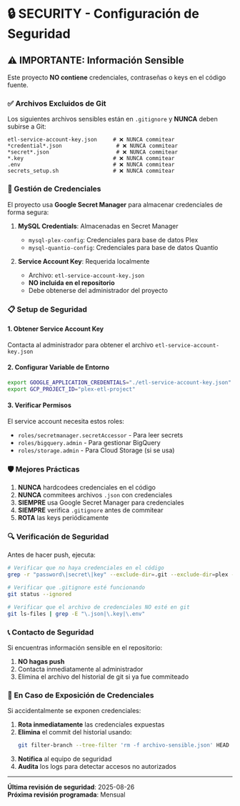 # 🔒 SECURITY - Configuración de Seguridad

## ⚠️ IMPORTANTE: Información Sensible

Este proyecto **NO contiene** credenciales, contraseñas o keys en el código fuente.

### ✅ Archivos Excluidos de Git

Los siguientes archivos sensibles están en `.gitignore` y **NUNCA** deben subirse a Git:

```
etl-service-account-key.json     # ❌ NUNCA commitear
*credential*.json                 # ❌ NUNCA commitear  
*secret*.json                     # ❌ NUNCA commitear
*.key                            # ❌ NUNCA commitear
.env                             # ❌ NUNCA commitear
secrets_setup.sh                 # ❌ NUNCA commitear
```

### 🔐 Gestión de Credenciales

El proyecto usa **Google Secret Manager** para almacenar credenciales de forma segura:

1. **MySQL Credentials**: Almacenadas en Secret Manager
   - `mysql-plex-config`: Credenciales para base de datos Plex
   - `mysql-quantio-config`: Credenciales para base de datos Quantio

2. **Service Account Key**: Requerida localmente
   - Archivo: `etl-service-account-key.json`
   - **NO incluida en el repositorio**
   - Debe obtenerse del administrador del proyecto

### 📋 Setup de Seguridad

#### 1. Obtener Service Account Key

Contacta al administrador para obtener el archivo `etl-service-account-key.json`

#### 2. Configurar Variable de Entorno

```bash
export GOOGLE_APPLICATION_CREDENTIALS="./etl-service-account-key.json"
export GCP_PROJECT_ID="plex-etl-project"
```

#### 3. Verificar Permisos

El service account necesita estos roles:
- `roles/secretmanager.secretAccessor` - Para leer secrets
- `roles/bigquery.admin` - Para gestionar BigQuery
- `roles/storage.admin` - Para Cloud Storage (si se usa)

### 🛡️ Mejores Prácticas

1. **NUNCA** hardcodees credenciales en el código
2. **NUNCA** commitees archivos `.json` con credenciales
3. **SIEMPRE** usa Google Secret Manager para credenciales
4. **SIEMPRE** verifica `.gitignore` antes de commitear
5. **ROTA** las keys periódicamente

### 🔍 Verificación de Seguridad

Antes de hacer push, ejecuta:

```bash
# Verificar que no haya credenciales en el código
grep -r "password\|secret\|key" --exclude-dir=.git --exclude-dir=plex --exclude-dir=backup .

# Verificar que .gitignore esté funcionando
git status --ignored

# Verificar que el archivo de credenciales NO esté en git
git ls-files | grep -E "\.json|\.key|\.env"
```

### 📞 Contacto de Seguridad

Si encuentras información sensible en el repositorio:
1. **NO hagas push**
2. Contacta inmediatamente al administrador
3. Elimina el archivo del historial de git si ya fue commiteado

### 🚨 En Caso de Exposición de Credenciales

Si accidentalmente se exponen credenciales:

1. **Rota inmediatamente** las credenciales expuestas
2. **Elimina** el commit del historial usando:
   ```bash
   git filter-branch --tree-filter 'rm -f archivo-sensible.json' HEAD
   ```
3. **Notifica** al equipo de seguridad
4. **Audita** los logs para detectar accesos no autorizados

---

**Última revisión de seguridad**: 2025-08-26  
**Próxima revisión programada**: Mensual
